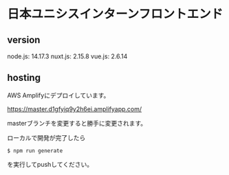 # 日本ユニシスインターンフロントエンド


## version 
node.js: 14.17.3
nuxt.js: 2.15.8
vue.js: 2.6.14 

## hosting
AWS Amplifyにデプロイしています。

https://master.d1gfyiq9y2h6ei.amplifyapp.com/

masterブランチを変更すると勝手に変更されます。

ローカルで開発が完了したら

```
$ npm run generate
```

を実行してpushしてください。